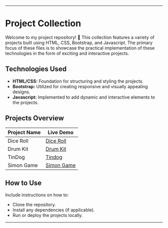 
---

# Project Collection

Welcome to my project repository! 🚀 This collection features a variety of projects built using HTML, CSS, Bootstrap, and Javascript. The primary focus of these files is to showcase the practical implementation of these technologies in the form of exciting and interactive projects.

## Technologies Used
- **HTML/CSS:** Foundation for structuring and styling the projects.
- **Bootstrap:** Utilized for creating responsive and visually appealing designs.
- **Javascript:** Implemented to add dynamic and interactive elements to the projects.

## Projects Overview
| Project Name           | Live Demo                                 |
|------------------------|-------------------------------------------|
| Dice Roll              | [Dice Roll](https://akshaya101.github.io/javascript-projects/dice-roll/) |
| Drum Kit               | [Drum Kit](https://akshaya101.github.io/javascript-projects/drum-kit/) |
| TinDog                 | [Tindog](https://akshaya101.github.io/javascript-projects/tindog/) |
| Simon Game             | [Simon Game](https://akshaya101.github.io/javascript-projects/simon-game/) |

## How to Use
Include instructions on how to:
- Clone the repository.
- Install any dependencies (if applicable).
- Run or deploy the projects locally.

---
